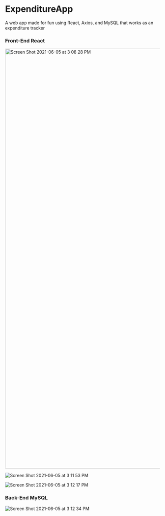 # ExpenditureApp

A web app made for fun using React, Axios, and MySQL that works as an expenditure tracker 

### Front-End React 
<img width="1364" alt="Screen Shot 2021-06-05 at 3 08 28 PM" src="https://user-images.githubusercontent.com/41706004/120906632-f01a5a00-c60f-11eb-9f4b-10b7773a18f8.png">

![Screen Shot 2021-06-05 at 3 11 53 PM](https://user-images.githubusercontent.com/41706004/120906712-9f573100-c610-11eb-9c92-5667781768b2.png)

![Screen Shot 2021-06-05 at 3 12 17 PM](https://user-images.githubusercontent.com/41706004/120906713-9fefc780-c610-11eb-8cf3-d58f44318175.png)

### Back-End MySQL
![Screen Shot 2021-06-05 at 3 12 34 PM](https://user-images.githubusercontent.com/41706004/120906709-7cc51800-c610-11eb-8fd0-d31283d03153.png)
